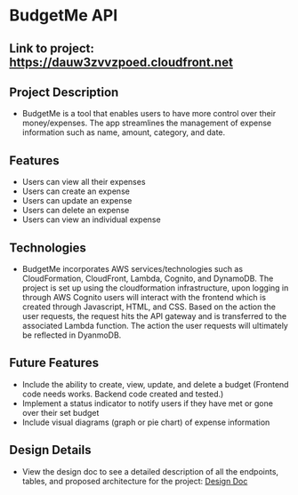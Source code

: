 # BudgetMe API

## Link to project: https://dauw3zvvzpoed.cloudfront.net

## Project Description 

* BudgetMe is a tool that enables users to have more control over their money/expenses. The app streamlines the management of expense information such as name, amount, category, and date.

## Features 
* Users can view all their expenses 
* Users can create an expense 
* Users can update an expense 
* Users can delete an expense 
* Users can view an individual expense 

## Technologies  

* BudgetMe incorporates AWS services/technologies such as CloudFormation, CloudFront, Lambda, Cognito, and DynamoDB. The project is set up using the cloudformation infrastructure, upon logging in through AWS Cognito users will interact with the frontend which is created through Javascript, HTML, and CSS. Based on the action the user requests, the request hits the API gateway and is transferred to the associated Lambda function. The action the user requests will ultimately be reflected in DyanmoDB. 

## Future Features 

* Include the ability to create, view, update, and delete a budget (Frontend code needs works. Backend code created and tested.)
* Implement a status indicator to notify users if they have met or gone over their set budget
* Include visual diagrams (graph or pie chart) of expense information 

## Design Details 

* View the design doc to see a detailed description of all the endpoints, tables, and proposed architecture for the project: [Design Doc](https://github.com/Sanjay1031/CapstoneProject/blob/main/design/DesignDoc.md)
